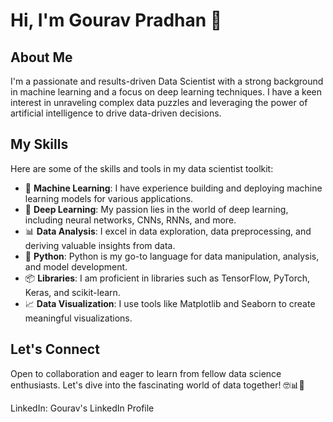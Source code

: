 # Hi, I'm Gourav Pradhan 👋

## About Me

I'm a passionate and results-driven Data Scientist with a strong background in machine learning and a focus on deep learning techniques. I have a keen interest in unraveling complex data puzzles and leveraging the power of artificial intelligence to drive data-driven decisions.

## My Skills

Here are some of the skills and tools in my data scientist toolkit:

- 🤖 **Machine Learning**: I have experience building and deploying machine learning models for various applications.
- 🧠 **Deep Learning**: My passion lies in the world of deep learning, including neural networks, CNNs, RNNs, and more.
- 📊 **Data Analysis**: I excel in data exploration, data preprocessing, and deriving valuable insights from data.
- 🐍 **Python**: Python is my go-to language for data manipulation, analysis, and model development.
- 📦 **Libraries**: I am proficient in libraries such as TensorFlow, PyTorch, Keras, and scikit-learn.
- 📈 **Data Visualization**: I use tools like Matplotlib and Seaborn to create meaningful visualizations.


## Let's Connect

Open to collaboration and eager to learn from fellow data science enthusiasts. Let's dive into the fascinating world of data together! 🤓📊🤖

LinkedIn: Gourav's LinkedIn Profile

